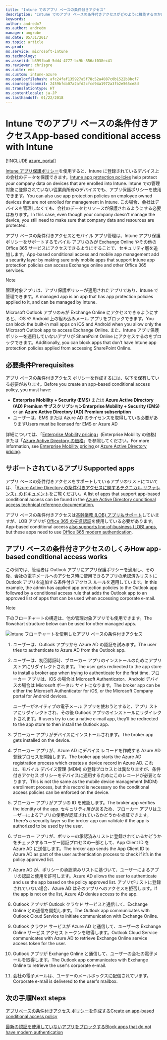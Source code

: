 ```yaml
---
title: "Intune でのアプリ ベースの条件付きアクセス"
description: "Intune でのアプリ ベースの条件付きアクセスがどのように機能するのかについて、その概念を説明します。"
keywords: 
author: andredm7
ms.author: andredm
manager: angrobe
ms.date: 05/31/2017
ms.topic: article
ms.prod: 
ms.service: microsoft-intune
ms.technology: 
ms.assetid: b399fba0-5dd4-4777-bc9b-856af038ec41
ms.reviewer: chrisgre
ms.suite: ems
ms.custom: intune-azure
ms.openlocfilehash: afc24faf135927a5f78c52a4087c0b1522b8bcf7
ms.sourcegitcommit: 2459bfda07a2afd2cfcd94a1972a3fb2e565ce8d
ms.translationtype: HT
ms.contentlocale: ja-JP
ms.lasthandoff: 01/22/2018
---
```

# <a name="app-based-conditional-access-with-intune"></a><span data-ttu-id="1f739-103">Intune でのアプリ ベースの条件付きアクセス</span><span class="sxs-lookup"><span data-stu-id="1f739-103">App-based conditional access with Intune</span></span>

[!INCLUDE [azure_portal](./includes/azure_portal.md)]

<span data-ttu-id="1f739-104">[Intune アプリ保護ポリシー](app-protection-policy.md)を使用すると、Intune に登録されているデバイス上の会社のデータを保護できます。</span><span class="sxs-lookup"><span data-stu-id="1f739-104">[Intune app protection policies](app-protection-policy.md) help protect your company data on devices that are enrolled into Intune.</span></span> <span data-ttu-id="1f739-105">Intune での管理対象に登録されていない従業員所有のデバイスでも、アプリ保護ポリシーを使用できます。</span><span class="sxs-lookup"><span data-stu-id="1f739-105">You can also use app protection policies on employee owned devices that are not enrolled for management in Intune.</span></span> <span data-ttu-id="1f739-106">この場合、会社はデバイスを管理しなくても、会社のデータとリソースが保護されるようにする必要はあります。</span><span class="sxs-lookup"><span data-stu-id="1f739-106">In this case, even though your company doesn't manage the device, you still need to make sure that company data and resources are protected.</span></span>

<span data-ttu-id="1f739-107">アプリ ベースの条件付きアクセスとモバイル アプリ管理は、Intune アプリ保護ポリシーをサポートするモバイル アプリのみが Exchange Online やその他の Office 365 サービスにアクセスできるようにすることで、セキュリティ層を追加します。</span><span class="sxs-lookup"><span data-stu-id="1f739-107">App-based conditional access and mobile app management add a security layer by making sure only mobile apps that support Intune app protection policies can access Exchange online and other Office 365 services.</span></span>

> [!NOTE]
> <span data-ttu-id="1f739-108">管理対象アプリは、アプリ保護ポリシーが適用されたアプリであり、Intune で管理できます。</span><span class="sxs-lookup"><span data-stu-id="1f739-108">A managed app is an app that has app protection policies applied to it, and can be managed by Intune.</span></span>

<span data-ttu-id="1f739-109">Microsoft Outlook アプリのみが Exchange Online にアクセスできるようにすると、iOS や Android 上の組み込みメール アプリをブロックできます。</span><span class="sxs-lookup"><span data-stu-id="1f739-109">You can block the built-in mail apps on iOS and Android when you allow only the Microsoft Outlook app to access Exchange Online.</span></span> <span data-ttu-id="1f739-110">また、Intune アプリ保護ポリシーを適用していないアプリが SharePoint Online にアクセスするのをブロックできます。</span><span class="sxs-lookup"><span data-stu-id="1f739-110">Additionally, you can block apps that don’t have Intune app protection policies applied from accessing SharePoint Online.</span></span>

## <a name="prerequisites"></a><span data-ttu-id="1f739-111">必要条件</span><span class="sxs-lookup"><span data-stu-id="1f739-111">Prerequisites</span></span>
<span data-ttu-id="1f739-112">アプリ ベースの条件付きアクセス ポリシーを作成するには、以下を保有している必要があります。</span><span class="sxs-lookup"><span data-stu-id="1f739-112">Before you create an app-based conditional access policy, you must have:</span></span>

- <span data-ttu-id="1f739-113">**Enterprise Mobility + Security (EMS)** または **Azure Active Directory (AD) Premium サブスクリプション**</span><span class="sxs-lookup"><span data-stu-id="1f739-113">**Enterprise Mobility + Security (EMS)** or an **Azure Active Directory (AD) Premium subscription**</span></span>
- <span data-ttu-id="1f739-114">ユーザーは、EMS または Azure AD のライセンスを取得している必要があります</span><span class="sxs-lookup"><span data-stu-id="1f739-114">Users must be licensed for EMS or Azure AD</span></span>

<span data-ttu-id="1f739-115">詳細については、「[Enterprise Mobility pricing](https://www.microsoft.com/cloud-platform/enterprise-mobility-pricing)」(Enterprise Mobility の価格) または「[Azure Active Directory の価格](https://azure.microsoft.com/pricing/details/active-directory/)」を参照してください。</span><span class="sxs-lookup"><span data-stu-id="1f739-115">For more information, see [Enterprise Mobility pricing ](https://www.microsoft.com/cloud-platform/enterprise-mobility-pricing) or [Azure Active Directory pricing](https://azure.microsoft.com/pricing/details/active-directory/).</span></span>

## <a name="supported-apps"></a><span data-ttu-id="1f739-116">サポートされているアプリ</span><span class="sxs-lookup"><span data-stu-id="1f739-116">Supported apps</span></span>

<span data-ttu-id="1f739-117">アプリ ベースの条件付きアクセスをサポートしているアプリのリストについては、「[Azure Active Directory の条件付きアクセスに関するテクニカル リファレンス」のドキュメント](https://docs.microsoft.com/azure/active-directory/active-directory-conditional-access-technical-reference)をご覧ください。</span><span class="sxs-lookup"><span data-stu-id="1f739-117">A list of apps that support app-based conditional access can be found in the [Azure Active Directory conditional access technical reference documentation.](https://docs.microsoft.com/azure/active-directory/active-directory-conditional-access-technical-reference)</span></span>

<span data-ttu-id="1f739-118">アプリ ベースの条件付きアクセスは[基幹業務 (LOB) アプリもサポート](https://docs.microsoft.com/intune-classic/deploy-use/block-apps-with-no-modern-authentication)していますが、LOB アプリが [Office 365 の先進認証](https://support.office.com/article/Using-Office-365-modern-authentication-with-Office-clients-776c0036-66fd-41cb-8928-5495c0f9168a)を使用している必要があります。</span><span class="sxs-lookup"><span data-stu-id="1f739-118">App-based conditional access [also supports line-of-business (LOB) apps](https://docs.microsoft.com/intune-classic/deploy-use/block-apps-with-no-modern-authentication), but these apps need to use [Office 365 modern authentication](https://support.office.com/article/Using-Office-365-modern-authentication-with-Office-clients-776c0036-66fd-41cb-8928-5495c0f9168a).</span></span>

## <a name="how-app-based-conditional-access-works"></a><span data-ttu-id="1f739-119">アプリ ベースの条件付きアクセスのしくみ</span><span class="sxs-lookup"><span data-stu-id="1f739-119">How app-based conditional access works</span></span>

<span data-ttu-id="1f739-120">この例では、管理者は Outlook アプリにアプリ保護ポリシーを適用し、その後、会社の電子メールへのアクセス時に使用できるアプリの承認済みリストに Outlook アプリを追加する条件付きアクセス ルールを適用しています。</span><span class="sxs-lookup"><span data-stu-id="1f739-120">In this example, the admin has applied app protection policies to the Outlook app followed by a conditional access rule that adds the Outlook app to an approved list of apps that can be used when accessing corporate e-mail.</span></span>

> [!NOTE]
> <span data-ttu-id="1f739-121">下のフローチャートの構造は、他の管理対象アプリでも使用できます。</span><span class="sxs-lookup"><span data-stu-id="1f739-121">The flowchart structure below can be used for other managed apps.</span></span>

![Intune フローチャートを使用したアプリ ベースの条件付きアクセス](./media/ca-intune-common-ways-3.png)

1. <span data-ttu-id="1f739-123">ユーザーは、Outlook アプリから Azure AD の認証を試みます。</span><span class="sxs-lookup"><span data-stu-id="1f739-123">The user tries to authenticate to Azure AD from the Outlook app.</span></span>

2. <span data-ttu-id="1f739-124">ユーザーは、初回認証時、ブローカー アプリのインストールのためにアプリ ストアにリダイレクトされます。</span><span class="sxs-lookup"><span data-stu-id="1f739-124">The user gets redirected to the app store to install a broker app when trying to authenticate for the first time.</span></span> <span data-ttu-id="1f739-125">ブローカー アプリは、iOS の場合は Microsoft Authenticator、Android デバイスの場合は Microsoft ポータル サイトになります。</span><span class="sxs-lookup"><span data-stu-id="1f739-125">The broker app can be either the Microsoft Authenticator for iOS, or the Microsoft Company portal for Android devices.</span></span>

   <span data-ttu-id="1f739-126">ユーザーがネイティブの電子メール アプリを使おうとすると、アプリ ストアにリダイレクトされ、その後 Outlook アプリのインストールにリダイレクトされます。</span><span class="sxs-lookup"><span data-stu-id="1f739-126">If users try to use a native e-mail app, they’ll be redirected to the app store to then install the Outlook app.</span></span>

3. <span data-ttu-id="1f739-127">ブローカー アプリがデバイスにインストールされます。</span><span class="sxs-lookup"><span data-stu-id="1f739-127">The broker app gets installed on the device.</span></span>

4. <span data-ttu-id="1f739-128">ブローカー アプリが、Azure AD にデバイス レコードを作成する Azure AD 登録プロセスを開始します。</span><span class="sxs-lookup"><span data-stu-id="1f739-128">The broker app starts the Azure AD registration process which creates a device record in Azure AD.</span></span> <span data-ttu-id="1f739-129">これは、モバイル デバイス管理 (MDM) の登録プロセスとは異なりますが、条件付きアクセス ポリシーをデバイスに適用するためにこのレコードが必要となります。</span><span class="sxs-lookup"><span data-stu-id="1f739-129">This is not the same as the mobile device management (MDM) enrollment process, but this record is necessary so the conditional access policies can be enforced on the device.</span></span>

5. <span data-ttu-id="1f739-130">ブローカー アプリがアプリの ID を確認します。</span><span class="sxs-lookup"><span data-stu-id="1f739-130">The broker app verifies the identity of the app.</span></span> <span data-ttu-id="1f739-131">セキュリティ層があるため、ブローカー アプリはユーザーによるアプリの使用が認証されているかどうかを検証できます。</span><span class="sxs-lookup"><span data-stu-id="1f739-131">There’s a security layer so the broker app can validate if the app is authorized to be used by the user.</span></span>

6. <span data-ttu-id="1f739-132">ブローカー アプリが、ポリシーの承認済みリストに登録されているかどうかをチェックするユーザー認証プロセスの一部として、App Client ID を Azure AD に送信します。</span><span class="sxs-lookup"><span data-stu-id="1f739-132">The broker app sends the App Client ID to Azure AD as part of the user authentication process to check if it’s in the policy approved list.</span></span>

7. <span data-ttu-id="1f739-133">Azure AD が、ポリシーの承認済みリストに基づいて、ユーザーによるアプリの認証と使用を許可します。</span><span class="sxs-lookup"><span data-stu-id="1f739-133">Azure AD allows the user to authenticate and use the app based on the policy approved list.</span></span> <span data-ttu-id="1f739-134">アプリがリストに登録されていない場合、Azure AD はそのアプリへのアクセスを拒否します。</span><span class="sxs-lookup"><span data-stu-id="1f739-134">If the app is not on the list, Azure AD denies access to the app.</span></span>

8. <span data-ttu-id="1f739-135">Outlook アプリが Outlook クラウド サービスと通信して、Exchange Online との通信を開始します。</span><span class="sxs-lookup"><span data-stu-id="1f739-135">The Outlook app communicates with Outlook Cloud Service to initiate communication with Exchange Online.</span></span>

9. <span data-ttu-id="1f739-136">Outlook クラウド サービスが Azure AD と通信して、ユーザーの Exchange Online サービス アクセス トークンを取得します。</span><span class="sxs-lookup"><span data-stu-id="1f739-136">Outlook Cloud Service communicates with Azure AD to retrieve Exchange Online service access token for the user.</span></span>

10. <span data-ttu-id="1f739-137">Outlook アプリが Exchange Online と通信して、ユーザーの会社の電子メールを取得します。</span><span class="sxs-lookup"><span data-stu-id="1f739-137">The Outlook app communicates with Exchange Online to retrieve the user's corporate e-mail.</span></span>

11. <span data-ttu-id="1f739-138">会社の電子メールは、ユーザーのメールボックスに配信されています。</span><span class="sxs-lookup"><span data-stu-id="1f739-138">Corporate e-mail is delivered to the user's mailbox.</span></span>

## <a name="next-steps"></a><span data-ttu-id="1f739-139">次の手順</span><span class="sxs-lookup"><span data-stu-id="1f739-139">Next steps</span></span>
[<span data-ttu-id="1f739-140">アプリベースの条件付きアクセス ポリシーを作成する</span><span class="sxs-lookup"><span data-stu-id="1f739-140">Create an app-based conditional access policy</span></span>](app-based-conditional-access-intune-create.md)

[<span data-ttu-id="1f739-141">最新の認証を使用していないアプリをブロックする</span><span class="sxs-lookup"><span data-stu-id="1f739-141">Block apps that do not have modern authentication</span></span>](app-modern-authentication-block.md)
